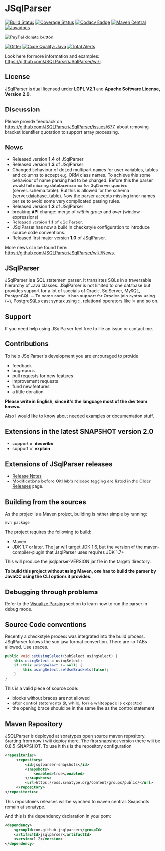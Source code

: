 # JSqlParser

[![Build Status](https://travis-ci.org/JSQLParser/JSqlParser.svg?branch=master)](https://travis-ci.org/JSQLParser/JSqlParser)   [![Coverage Status](https://coveralls.io/repos/JSQLParser/JSqlParser/badge.svg?branch=master)](https://coveralls.io/r/JSQLParser/JSqlParser?branch=master)
[![Codacy Badge](https://api.codacy.com/project/badge/Grade/00b2d91995764ae4805b55627aca8d39)](https://www.codacy.com/app/wumpz/JSqlParser?utm_source=github.com&amp;utm_medium=referral&amp;utm_content=JSQLParser/JSqlParser&amp;utm_campaign=Badge_Grade)
[![Maven Central](https://maven-badges.herokuapp.com/maven-central/com.github.jsqlparser/jsqlparser/badge.svg)](http://maven-badges.herokuapp.com/maven-central/com.github.jsqlparser/jsqlparser)
[![Javadocs](https://www.javadoc.io/badge/com.github.jsqlparser/jsqlparser.svg)](https://www.javadoc.io/doc/com.github.jsqlparser/jsqlparser)

[![PayPal donate button](http://img.shields.io/paypal/donate.png?color=blue)](https://www.paypal.com/cgi-bin/webscr?cmd=_s-xclick&hosted_button_id=64CCN9JJANZXA "Help this JSqlParser version using Paypal")  

[![Gitter](https://badges.gitter.im/JSQLParser/JSqlParser.svg)](https://gitter.im/JSQLParser/JSqlParser?utm_source=badge&utm_medium=badge&utm_campaign=pr-badge)
[![Code Quality: Java](https://img.shields.io/lgtm/grade/java/g/JSQLParser/JSqlParser.svg?logo=lgtm&logoWidth=18)](https://lgtm.com/projects/g/JSQLParser/JSqlParser/context:java)
[![Total Alerts](https://img.shields.io/lgtm/alerts/g/JSQLParser/JSqlParser.svg?logo=lgtm&logoWidth=18)](https://lgtm.com/projects/g/JSQLParser/JSqlParser/alerts)

Look here for more information and examples: https://github.com/JSQLParser/JSqlParser/wiki.

## License

JSqlParser is dual licensed under **LGPL V2.1** and **Apache Software License, Version 2.0**.

## Discussion

Please provide feedback on https://github.com/JSQLParser/JSqlParser/issues/677, about removing bracket identifier quotation to support array processing.

## News
* Released version **1.4** of JSqlParser
* Released version **1.3** of JSqlParser
* Changed behaviour of dotted multipart names for user variables, tables and columns to accept e.g. ORM class names. To achieve this some behaviour of name parsing had to be changed. Before this the parser would fail missing databasenames for SqlServer queries (server..schema.table). But this is allowed for the schema (server.database..table). Now the parser accepts missing inner names per se to avoid some very complicated parsing rules.
* Released version **1.2** of JSqlParser
* breaking **API** change: merge of *within group* and *over* (window expressions)
* Released version **1.1** of JSqlParser. 
* JSqlParser has now a build in checkstyle configuration to introduce source code conventions.
* Released first major version **1.0** of JSqlParser. 

More news can be found here: https://github.com/JSQLParser/JSqlParser/wiki/News.

## JSqlParser

JSqlParser is a SQL statement parser. It translates SQLs in a traversable hierarchy of Java classes. JSqlParser is not limited to one database but provides support for a lot of specials of Oracle, SqlServer, MySQL, PostgreSQL ... To name some, it has support for Oracles join syntax using (+), PostgreSQLs cast syntax using ::, relational operators like != and so on.

## Support
If you need help using JSqlParser feel free to file an issue or contact me.

## Contributions
To help JSqlParser's development you are encouraged to provide 
* feedback
* bugreports
* pull requests for new features
* improvement requests
* fund new features
* a little donation

**Please write in English, since it's the language most of the dev team knows.**

Also I would like to know about needed examples or documentation stuff.

## Extensions in the latest SNAPSHOT version 2.0

* support of **describe**
* support of **explain**

## Extensions of JSqlParser releases

* [Release Notes](https://github.com/JSQLParser/JSqlParser/releases)
* Modifications before GitHub's release tagging are listed in the [Older Releases](https://github.com/JSQLParser/JSqlParser/wiki/Older-Releases) page.


## Building from the sources

As the project is a Maven project, building is rather simple by running:

	mvn package
    
The project requires the following to build:
- Maven 
- JDK 1.7 or later. The jar will target JDK 1.6, but the version of the maven-compiler-plugin that JsqlParser uses requires JDK 1.7+

This will produce the jsqlparser-VERSION.jar file in the target/ directory.

**To build this project without using Maven, one has to build the parser by JavaCC using the CLI options it provides.**

## Debugging through problems

Refer to the [Visualize Parsing](https://github.com/JSQLParser/JSqlParser/wiki/Examples-of-SQL-parsing#visualize-parsing) section to learn how to run the parser in debug mode.

## Source Code conventions

Recently a checkstyle process was integrated into the build process. JSqlParser follows the sun java format convention. There are no TABs allowed. Use spaces.

```java
public void setUsingSelect(SubSelect usingSelect) {
    this.usingSelect = usingSelect;
    if (this.usingSelect != null) {
        this.usingSelect.setUseBrackets(false);
    }
}
```

This is a valid piece of source code:
* blocks without braces are not allowed
* after control statements (if, while, for) a whitespace is expected
* the opening brace should be in the same line as the control statement

## Maven Repository

JSQLParser is deployed at sonatypes open source maven repository. 
Starting from now I will deploy there. The first snapshot version there will be 0.8.5-SNAPSHOT.
To use it this is the repository configuration:

```xml
<repositories>
     <repository>
         <id>jsqlparser-snapshots</id>
         <snapshots>
             <enabled>true</enabled>
         </snapshots>
         <url>https://oss.sonatype.org/content/groups/public/</url>
     </repository>
</repositories>
```
This repositories releases will be synched to maven central. Snapshots remain at sonatype.

And this is the dependency declaration in your pom:
```xml
<dependency>
	<groupId>com.github.jsqlparser</groupId>
	<artifactId>jsqlparser</artifactId>
	<version>1.2</version>
</dependency>
```

